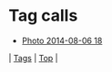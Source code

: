 <!--
title: Tag calls
date: 2020-06-28T15:00:41.293Z
tags:
-->
# Tag calls

 * [Photo 2014-08-06 18](93988879227.md)

| [Tags](tags.md) | [Top](index.md) |

